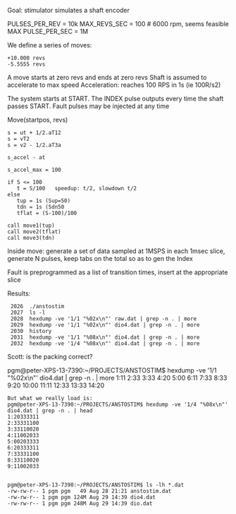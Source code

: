 
Goal: stimulator simulates a shaft encoder

PULSES_PER_REV = 10k
MAX_REVS_SEC   = 100   # 6000 rpm, seems feasible
MAX PULSE_PER_SEC = 1M

We define a series of moves:

```
+10.000 revs
-5.5555 revs 
```
A move starts at zero revs and ends at zero revs
Shaft is assumed to accelerate to max speed
Acceleration: reaches 100 RPS in 1s (ie 100R/s2)

The system starts at START.
The INDEX pulse outputs every time the shaft passes START.
Fault pulses may be injected at any time

Move(startpos, revs)
```
s = ut + 1/2.aT12
s = vT2
s = v2 - 1/2.aT3a

s_accel - at

s_accel_max = 100

if S <= 100
   t = S/100   speedup: t/2, slowdown t/2
else
   tup = 1s (Sup=50)
   tdn = 1s (Sdn50
   tflat = (S-100)/100

call move1(tup)
call move2(tflat)
call move3(tdn)
```
Inside move: 
generate a set of data sampled at 1MSPS
in each 1msec slice, generate N pulses, keep tabs on the total so as to gen the Index

Fault is preprogrammed as a list of transition times, insert at the appropriate slice 

Results:
```
 2026  ./anstostim 
 2027  ls -l
 2028  hexdump -ve '1/1 "%02x\n"' raw.dat | grep -n . | more
 2029  hexdump -ve '1/1 "%02x\n"' dio4.dat | grep -n . | more
 2030  history
 2031  hexdump -ve '1/1 "%08x\n"' dio4.dat | grep -n . | more
 2032  hexdump -ve '1/4 "%08x\n"' dio4.dat | grep -n . | more
```
Scott: is the packing correct?

pgm@peter-XPS-13-7390:~/PROJECTS/ANSTOSTIM$ hexdump -ve '1/1 "%02x\n"' dio4.dat | grep -n . | more
1:11
2:33
3:33
4:20
5:00
6:11
7:33
8:33
9:20
10:00
11:11
12:33
13:33
14:20

```
But what we really load is:
pgm@peter-XPS-13-7390:~/PROJECTS/ANSTOSTIM$ hexdump -ve '1/4 "%08x\n"' dio4.dat | grep -n . | head
1:20333311
2:33331100
3:33110020
4:11002033
5:00203333
6:20333311
7:33331100
8:33110020
9:11002033


pgm@peter-XPS-13-7390:~/PROJECTS/ANSTOSTIM$ ls -lh *.dat
-rw-rw-r-- 1 pgm pgm   49 Aug 28 21:21 anstostim.dat
-rw-rw-r-- 1 pgm pgm 124M Aug 29 14:39 dio4.dat
-rw-rw-r-- 1 pgm pgm 248M Aug 29 14:39 dio.dat
```




